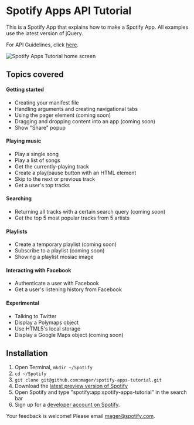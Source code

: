 # Spotify Apps API Tutorial

This is a Spotify App that explains how to make a Spotify App. All examples use the latest version of jQuery.

For API Guidelines, click [here](http://developer.spotify.com/download/spotify-apps-api/guidelines/).

![Spotify Apps Tutorial home screen](https://github.com/mager/spotify-apps-tutorial/raw/master/img/spotify-apps-tutorial-v1.jpg)

## Topics covered

#### Getting started

 * Creating your manifest file
 * Handling arguments and creating navigational tabs
 * Using the pager element (coming soon)
 * Dragging and dropping content into an app (coming soon)
 * Show "Share" popup

#### Playing music

 * Play a single song
 * Play a list of songs
 * Get the currently-playing track
 * Create a play/pause button with an HTML element
 * Skip to the next or previous track
 * Get a user's top tracks

#### Searching

 * Returning all tracks with a certain search query (coming soon)
 * Get the top 5 most popular tracks from 5 artists

#### Playlists

 * Create a temporary playlist (coming soon)
 * Subscribe to a playlist (coming soon)
 * Showing a playlist mosiac image

#### Interacting with Facebook

 * Authenticate a user with Facebook
 * Get a user's listening history from Facebook

#### Experimental

 * Talking to Twitter
 * Display a Polymaps object
 * Use HTML5's local storage
 * Display a Google Maps object (coming soon)


## Installation

 1. Open Terminal, `mkdir ~/Spotify`
 2. `cd ~/Spotify`
 3. `git clone git@github.com:mager/spotify-apps-tutorial.git`
 4. Download the [latest preview version of Spotify](http://developer.spotify.com/en/spotify-apps-api/preview/)
 5. Open Spotify and type "spotify:app:spotify-apps-tutorial" in the search bar
 6. Sign up for a [developer account on Spotify](http://developer.spotify.com/en/spotify-apps-api/developer-signup/).

Your feedback is welcome! Please email mager@spotify.com.
